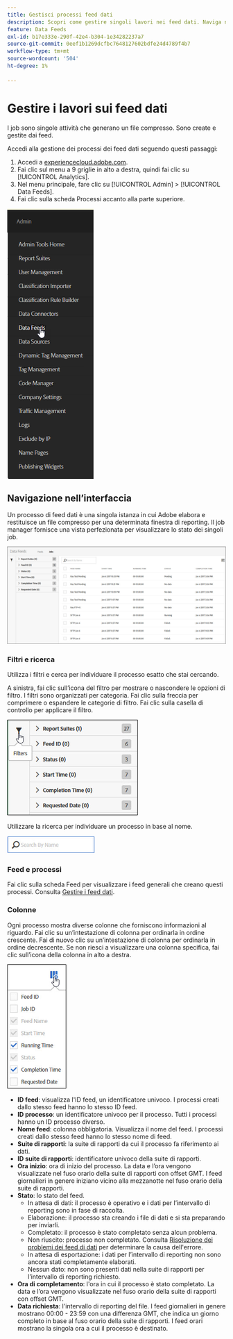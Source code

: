 ```yaml
---
title: Gestisci processi feed dati
description: Scopri come gestire singoli lavori nei feed dati. Naviga nell’interfaccia, utilizza i filtri e cerca, quindi trova le definizioni delle colonne.
feature: Data Feeds
exl-id: b17e333e-290f-42e4-b304-1e34282237a7
source-git-commit: 0eef1b1269dcfbc7648127602bdfe24d4789f4b7
workflow-type: tm+mt
source-wordcount: '504'
ht-degree: 1%

---
```


# Gestire i lavori sui feed dati

I job sono singole attività che generano un file compresso. Sono create e gestite dai feed.

Accedi alla gestione dei processi dei feed dati seguendo questi passaggi:

1. Accedi a [experiencecloud.adobe.com](https://experiencecloud.adobe.com).
2. Fai clic sul menu a 9 griglie in alto a destra, quindi fai clic su [!UICONTROL Analytics].
3. Nel menu principale, fare clic su [!UICONTROL Admin] > [!UICONTROL Data Feeds].
4. Fai clic sulla scheda Processi accanto alla parte superiore.

![Menu feed dati](assets/AdminMenu.png)

## Navigazione nell’interfaccia

Un processo di feed dati è una singola istanza in cui Adobe elabora e restituisce un file compresso per una determinata finestra di reporting. Il job manager fornisce una vista perfezionata per visualizzare lo stato dei singoli job.

![Processi](assets/jobs.jpg)

### Filtri e ricerca

Utilizza i filtri e cerca per individuare il processo esatto che stai cercando.

A sinistra, fai clic sull’icona del filtro per mostrare o nascondere le opzioni di filtro. I filtri sono organizzati per categoria. Fai clic sulla freccia per comprimere o espandere le categorie di filtro. Fai clic sulla casella di controllo per applicare il filtro.

![Filtro](assets/jobs-filter.jpg)

Utilizzare la ricerca per individuare un processo in base al nome.

![Ricerca](assets/search.jpg)

### Feed e processi

Fai clic sulla scheda Feed per visualizzare i feed generali che creano questi processi. Consulta [Gestire i feed dati](df-manage-feeds.md).

### Colonne

Ogni processo mostra diverse colonne che forniscono informazioni al riguardo. Fai clic su un’intestazione di colonna per ordinarla in ordine crescente. Fai di nuovo clic su un’intestazione di colonna per ordinarla in ordine decrescente. Se non riesci a visualizzare una colonna specifica, fai clic sull’icona della colonna in alto a destra.

![Icona colonna](assets/job-cols.jpg)

* **ID feed**: visualizza l&#39;ID feed, un identificatore univoco. I processi creati dallo stesso feed hanno lo stesso ID feed.
* **ID processo**: un identificatore univoco per il processo. Tutti i processi hanno un ID processo diverso.
* **Nome feed**: colonna obbligatoria. Visualizza il nome del feed. I processi creati dallo stesso feed hanno lo stesso nome di feed.
* **Suite di rapporti**: la suite di rapporti da cui il processo fa riferimento ai dati.
* **ID suite di rapporti**: identificatore univoco della suite di rapporti.
* **Ora inizio**: ora di inizio del processo. La data e l’ora vengono visualizzate nel fuso orario della suite di rapporti con offset GMT. I feed giornalieri in genere iniziano vicino alla mezzanotte nel fuso orario della suite di rapporti.
* **Stato**: lo stato del feed.
   * In attesa di dati: il processo è operativo e i dati per l’intervallo di reporting sono in fase di raccolta.
   * Elaborazione: il processo sta creando i file di dati e si sta preparando per inviarli.
   * Completato: il processo è stato completato senza alcun problema.
   * Non riuscito: processo non completato. Consulta [Risoluzione dei problemi dei feed di dati](troubleshooting.md) per determinare la causa dell&#39;errore.
   * In attesa di esportazione: i dati per l’intervallo di reporting non sono ancora stati completamente elaborati.
   * Nessun dato: non sono presenti dati nella suite di rapporti per l’intervallo di reporting richiesto.
* **Ora di completamento**: l&#39;ora in cui il processo è stato completato. La data e l’ora vengono visualizzate nel fuso orario della suite di rapporti con offset GMT.
* **Data richiesta**: l&#39;intervallo di reporting del file. I feed giornalieri in genere mostrano 00:00 - 23:59 con una differenza GMT, che indica un giorno completo in base al fuso orario della suite di rapporti. I feed orari mostrano la singola ora a cui il processo è destinato.
